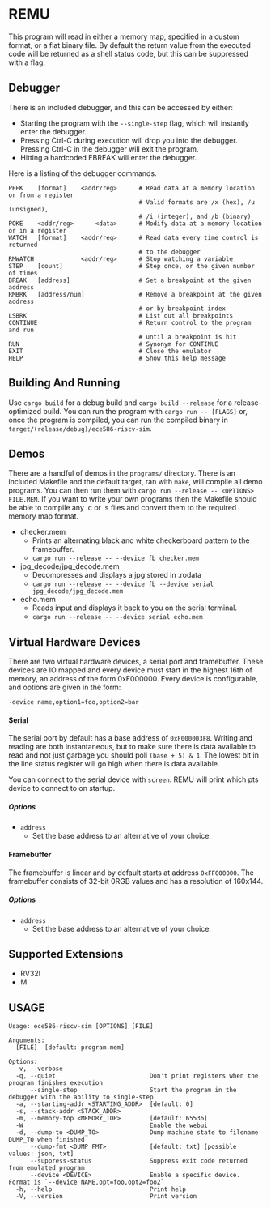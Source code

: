 # REMU

This program will read in either a memory map, specified in a custom format, or
a flat binary file. By default the return value from the executed code will be
returned as a shell status code, but this can be suppressed with a flag.


## Debugger
There is an included debugger, and this can be accessed by either:
- Starting the program with the `--single-step` flag, which will instantly enter
  the debugger.
- Pressing Ctrl-C during execution will drop you into the debugger. Pressing
  Ctrl-C in the debugger will exit the program.
- Hitting a hardcoded EBREAK will enter the debugger.

Here is a listing of the debugger commands.
```
PEEK    [format]    <addr/reg>      # Read data at a memory location or from a register
                                    # Valid formats are /x (hex), /u (unsigned),
                                    # /i (integer), and /b (binary)
POKE    <addr/reg>      <data>      # Modify data at a memory location or in a register
WATCH   [format]    <addr/reg>      # Read data every time control is returned
                                    # to the debugger
RMWATCH             <addr/reg>      # Stop watching a variable
STEP    [count]                     # Step once, or the given number of times
BREAK   [address]                   # Set a breakpoint at the given address
RMBRK   [address/num]               # Remove a breakpoint at the given address
                                    # or by breakpoint index
LSBRK                               # List out all breakpoints
CONTINUE                            # Return control to the program and run
                                    # until a breakpoint is hit
RUN                                 # Synonym for CONTINUE
EXIT                                # Close the emulator
HELP                                # Show this help message
```

## Building And Running

Use `cargo build` for a debug build and `cargo build --release` for a
release-optimized build. You can run the program with `cargo run -- [FLAGS]` or,
once the program is compiled, you can run the compiled binary in
`target/(release/debug)/ece586-riscv-sim`.

## Demos

There are a handful of demos in the `programs/` directory. There is an included
Makefile and the default target, ran with `make`, will compile all demo
programs. You can then run them with `cargo run --release -- <OPTIONS> FILE.MEM`.
If you want to write your own programs then the Makefile should be able to
compile any .c or .s files and convert them to the required memory map format.

- checker.mem
  - Prints an alternating black and white checkerboard pattern to the
    framebuffer.
  - `cargo run --release -- --device fb checker.mem`
- jpg\_decode/jpg\_decode.mem
  - Decompresses and displays a jpg stored in .rodata
  - `cargo run --release -- --device fb --device serial jpg_decode/jpg_decode.mem`
- echo.mem
  - Reads input and displays it back to you on the serial terminal.
  - `cargo run --release -- --device serial echo.mem`

## Virtual Hardware Devices

There are two virtual hardware devices, a serial port and framebuffer. These
devices are IO mapped and every device must start in the highest 16th of memory,
an address of the form 0xF000000. Every device is configurable, and options are
given in the form:

```
-device name,option1=foo,option2=bar
```

#### Serial
The serial port by default has a base address of `0xF000003F8`. Writing and
reading are both instantaneous, but to make sure there is data available to read
and not just garbage you should poll `(base + 5) & 1`. The lowest bit in the line
status register will go high when there is data available.

You can connect to the serial device with `screen`. REMU will print which pts
device to connect to on startup.

##### Options
- `address`
  - Set the base address to an alternative of your choice.

#### Framebuffer
The framebuffer is linear and by default starts at address `0xFF000000`. The
framebuffer consists of 32-bit 0RGB values and has a resolution of 160x144.

##### Options
- `address`
  - Set the base address to an alternative of your choice.


## Supported Extensions

- RV32I
- M

## USAGE
```
Usage: ece586-riscv-sim [OPTIONS] [FILE]

Arguments:
  [FILE]  [default: program.mem]

Options:
  -v, --verbose                        
  -q, --quiet                          Don't print registers when the program finishes execution
      --single-step                    Start the program in the debugger with the ability to single-step
  -a, --starting-addr <STARTING_ADDR>  [default: 0]
  -s, --stack-addr <STACK_ADDR>        
  -m, --memory-top <MEMORY_TOP>        [default: 65536]
  -W                                   Enable the webui
  -d, --dump-to <DUMP_TO>              Dump machine state to filename DUMP_TO when finished
      --dump-fmt <DUMP_FMT>            [default: txt] [possible values: json, txt]
      --suppress-status                Suppress exit code returned from emulated program
      --device <DEVICE>                Enable a specific device. Format is `--device NAME,opt=foo,opt2=foo2`
  -h, --help                           Print help
  -V, --version                        Print version

```
